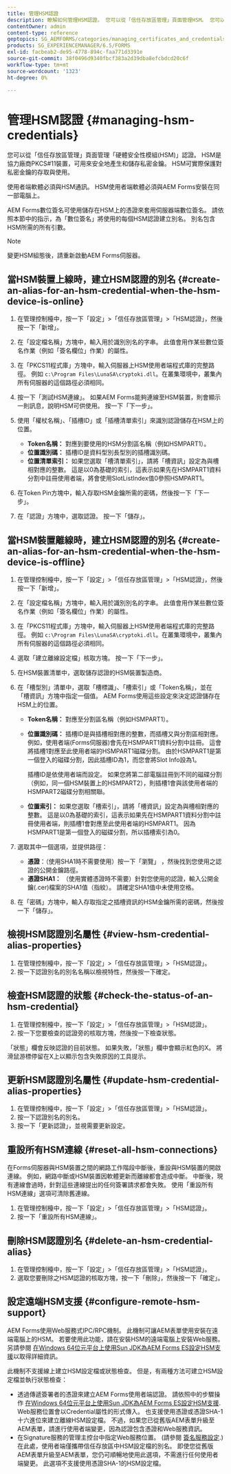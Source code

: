 ```yaml
---
title: 管理HSM認證
description: 瞭解如何管理HSM認證。 您可以從「信任存放區管理」頁面管理HSM。 您可以檢視、檢查、更新、重設和刪除HSM元件。
contentOwner: admin
content-type: reference
geptopics: SG_AEMFORMS/categories/managing_certificates_and_credentials
products: SG_EXPERIENCEMANAGER/6.5/FORMS
exl-id: facbeab2-de95-4778-894c-faa771d3391e
source-git-commit: 38f0496d9340fbcf383a2d39dba8efcbdcd20c6f
workflow-type: tm+mt
source-wordcount: '1323'
ht-degree: 0%

---
```


# 管理HSM認證 {#managing-hsm-credentials}

您可以從「信任存放區管理」頁面管理「硬體安全性模組(HSM)」認證。 HSM是協力廠商PKCS#11裝置，可用來安全地產生和儲存私密金鑰。 HSM可實際保護對私密金鑰的存取與使用。

使用者端軟體必須與HSM通訊。 HSM使用者端軟體必須與AEM Forms安裝在同一部電腦上。

AEM Forms數位簽名可使用儲存在HSM上的憑證來套用伺服器端數位簽名。 請依照本節中的指示，為「數位簽名」將使用的每個HSM認證建立別名。 別名包含HSM所需的所有引數。

>[!NOTE]
>
>變更HSM組態後，請重新啟動AEM Forms伺服器。

## 當HSM裝置上線時，建立HSM認證的別名 {#create-an-alias-for-an-hsm-credential-when-the-hsm-device-is-online}

1. 在管理控制檯中，按一下「設定」>「信任存放區管理」>「HSM認證」，然後按一下「新增」。
1. 在「設定檔名稱」方塊中，輸入用於識別別名的字串。 此值會用作某些數位簽名作業（例如「簽名欄位」作業）的屬性。
1. 在「PKCS11程式庫」方塊中，輸入伺服器上HSM使用者端程式庫的完整路徑。 例如 `c:\Program Files\LunaSA\cryptoki.dll`。在叢集環境中，叢集內所有伺服器的這個路徑必須相同。
1. 按一下「測試HSM連線」。 如果AEM Forms能夠連線至HSM裝置，則會顯示一則訊息，說明HSM可供使用。 按一下「下一步」。
1. 使用「權杖名稱」、「插槽ID」或「插槽清單索引」來識別認證儲存在HSM上的位置。

   * **Token名稱：** 對應到要使用的HSM分割區名稱（例如HSMPART1）。
   * **位置識別碼：** 插槽ID是資料型別長型別的插槽識別碼。
   * **位置清單索引：** 如果您選取「槽清單索引」，請將「槽資訊」設定為與槽相對應的整數。 這是以0為基礎的索引，這表示如果先在HSMPART1資料分割中註冊使用者端，將會使用SlotListIndex值0參照HSMPART1。

1. 在Token Pin方塊中，輸入存取HSM金鑰所需的密碼，然後按一下「下一步」。
1. 在「認證」方塊中，選取認證。 按一下「儲存」。

## 當HSM裝置離線時，建立HSM認證的別名 {#create-an-alias-for-an-hsm-credential-when-the-hsm-device-is-offline}

1. 在管理控制檯中，按一下「設定」>「信任存放區管理」>「HSM認證」，然後按一下「新增」。
1. 在「設定檔名稱」方塊中，輸入用於識別別名的字串。 此值會用作某些數位簽名作業（例如「簽名欄位」作業）的屬性。
1. 在「PKCS11程式庫」方塊中，輸入伺服器上HSM使用者端程式庫的完整路徑。 例如 `c:\Program Files\LunaSA\cryptoki.dll`。在叢集環境中，叢集內所有伺服器的這個路徑必須相同。
1. 選取「建立離線設定檔」核取方塊。 按一下「下一步」。
1. 在HSM裝置清單中，選取儲存認證的HSM裝置製造商。
1. 在「槽型別」清單中，選取「槽標識」、「槽索引」或「Token名稱」，並在「槽資訊」方塊中指定一個值。 AEM Forms使用這些設定來決定認證儲存在HSM上的位置。

   * **Token名稱：** 對應至分割區名稱（例如HSMPART1）。
   * **位置識別碼：** 插槽ID是與插槽相對應的整數，而插槽又與分割區相對應。 例如，使用者端(Forms伺服器)會先在HSMPART1資料分割中註冊。 這會將插槽1對應至此使用者端的HSMPART1磁碟分割。 由於HSMPART1是第一個登入的磁碟分割，因此插槽ID為1，而您會將Slot Info設為1。

     插槽ID是依使用者端而設定。 如果您將第二部電腦註冊到不同的磁碟分割（例如，同一個HSM裝置上的HSMPART2），則插槽1會與該使用者端的HSMPART2磁碟分割相關聯。

   * **位置索引：** 如果您選取「槽索引」，請將「槽資訊」設定為與槽相對應的整數。 這是以0為基礎的索引，這表示如果先在HSMPART1資料分割中註冊使用者端，則插槽1會對應至此使用者端的HSMPART1。 因為HSMPART1是第一個登入的磁碟分割，所以插槽索引為0。

1. 選取其中一個選項，並提供路徑：

   * **憑證**：（使用SHA1時不需要使用）按一下「瀏覽」 ，然後找到您使用之認證的公開金鑰路徑。
   * **憑證SHA1：** （使用實體憑證時不需要）針對您使用的認證，輸入公開金鑰(.cer)檔案的SHA1值（指紋）。 請確定SHA1值中未使用空格。

1. 在「密碼」方塊中，輸入存取指定之插槽資訊的HSM金鑰所需的密碼，然後按一下「儲存」。

## 檢視HSM認證別名屬性 {#view-hsm-credential-alias-properties}

1. 在管理控制檯中，按一下「設定」>「信任存放區管理」>「HSM認證」。
1. 按一下認證別名的別名名稱以檢視特性，然後按一下確定。

## 檢查HSM認證的狀態 {#check-the-status-of-an-hsm-credential}

1. 在管理控制檯中，按一下「設定」>「信任存放區管理」>「HSM認證」。
1. 按一下您要檢查的認證旁的核取方塊，然後按一下檢查狀態。

「狀態」欄會反映認證的目前狀態。 如果失敗，「狀態」欄中會顯示紅色的X。 將滑鼠游標停留在X上以顯示包含失敗原因的工具提示。

## 更新HSM認證別名屬性 {#update-hsm-credential-alias-properties}

1. 在管理控制檯中，按一下「設定」>「信任存放區管理」>「HSM認證」。
1. 按一下認證別名的別名。
1. 按一下「更新認證」，並視需要更新設定。

## 重設所有HSM連線 {#reset-all-hsm-connections}

在Forms伺服器與HSM裝置之間的網路工作階段中斷後，重設與HSM裝置的開啟連線。 例如，網路中斷或HSM裝置因軟體更新而離線都會造成中斷。 中斷後，現有連線會過時，針對這些連線提出的任何簽署請求都會失敗。 使用「重設所有HSM連線」選項可清除舊連線。

1. 在管理控制檯中，按一下「設定」>「信任存放區管理」>「HSM認證」。
1. 按一下「重設所有HSM連線」。

## 刪除HSM認證別名 {#delete-an-hsm-credential-alias}

1. 在管理控制檯中，按一下「設定」>「信任存放區管理」>「HSM認證」。
1. 選取您要刪除之HSM認證的核取方塊，按一下「刪除」，然後按一下「確定」。

## 設定遠端HSM支援 {#configure-remote-hsm-support}

AEM Forms使用Web服務式IPC/RPC機制。 此機制可讓AEM表單使用安裝在遠端電腦上的HSM。 若要使用此功能，請在安裝HSM的遠端電腦上安裝Web服務。 另請參閱 [在Windows 64位元平台上使用Sun JDK為AEM Forms ES設定HSM支援](https://kb2.adobe.com/cps/808/cpsid_80835.html)以取得詳細資訊。

此機制不支援線上建立HSM設定檔或狀態檢查。 但是，有兩種方法可建立HSM設定檔並執行狀態檢查：

* 透過傳遞簽署者的憑證來建立AEM Forms使用者端認證。 請依照中的步驟操作 [在Windows 64位元平台上使用Sun JDK為AEM Forms ES設定HSM支援](https://kb2.adobe.com/cps/808/cpsid_80835.html). Web服務位置會以Credential屬性的形式傳入。 也支援使用憑證或憑證SHA-1十六進位來建立離線HSM設定檔。 不過，如果您已從舊版AEM表單升級至AEM表單，請進行使用者端變更，因為認證包含憑證和Web服務資訊。
* 在Signature服務的管理主控台中指定Web服務位置。 (請參閱 [簽名服務設定](/help/forms/using/admin-help/configure-service-settings.md#signature-service-settings).) 在此處，使用者端僅攜帶信任存放區中HSM設定檔的別名。 即使您從舊版AEM表單升級至AEM表單，您仍可順暢地使用此選項，不需進行任何使用者端變更。 此選項不支援使用憑證SHA-1的HSM設定檔。
